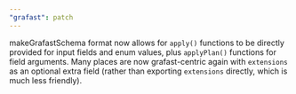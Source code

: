 ```yaml
---
"grafast": patch
---
```


makeGrafastSchema format now allows for `apply()` functions to be directly
provided for input fields and enum values, plus `applyPlan()` functions for
field arguments. Many places are now grafast-centric again with `extensions` as
an optional extra field (rather than exporting `extensions` directly, which is
much less friendly).
